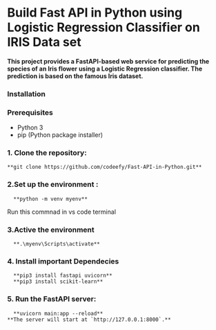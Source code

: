 # Build Fast API in Python using Logistic Regression Classifier on IRIS Data set

**This project provides a FastAPI-based web service for predicting the species of an Iris flower using a Logistic Regression classifier. The prediction is based on the famous Iris dataset.**

### Installation

### Prerequisites

- Python 3
- pip (Python package installer)

### 1. Clone the repository:
    **git clone https://github.com/codeefy/Fast-API-in-Python.git**

### 2.Set up the environment :
      **python -m venv myenv**
     
Run this commnad in vs code terminal 

### 3.Active the environment 
      **.\myenv\Scripts\activate**

### 4. Install important Dependecies
      **pip3 install fastapi uvicorn**
      **pip3 install scikit-learn**

### 5. Run the FastAPI server:
      **uvicorn main:app --reload**
    **The server will start at `http://127.0.0.1:8000`.**
  
